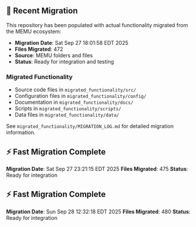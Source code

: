 
## 🔄 Recent Migration

This repository has been populated with actual functionality migrated from the MEMU ecosystem:

- **Migration Date**: Sat Sep 27 18:01:58 EDT 2025
- **Files Migrated**:      472
- **Source**: MEMU folders and files
- **Status**: Ready for integration and testing

### Migrated Functionality
- Source code files in `migrated_functionality/src/`
- Configuration files in `migrated_functionality/config/`
- Documentation in `migrated_functionality/docs/`
- Scripts in `migrated_functionality/scripts/`
- Data files in `migrated_functionality/data/`

See `migrated_functionality/MIGRATION_LOG.md` for detailed migration information.


## ⚡ Fast Migration Complete

**Migration Date**: Sat Sep 27 23:21:15 EDT 2025
**Files Migrated**:      475
**Status**: Ready for integration


## ⚡ Fast Migration Complete

**Migration Date**: Sun Sep 28 12:32:18 EDT 2025
**Files Migrated**:      480
**Status**: Ready for integration

